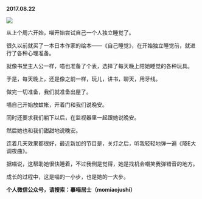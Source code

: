 
          
**2017.08.22**

![](http://imglf2.nosdn.127.net/img/aElTQmVDNEhLNmJoNVhHQXMrR2F2RjYwS01TR2N0YWVsWGFZYTkwdkRQaz0.jpg)


从上个周六开始，喵开始尝试自己一个人独立睡觉了。

很久以前就买了一本日本作家的绘本——《自己睡觉》，在开始独立睡觉前，就进行了各种心理准备。

就像书里主人公一样，喵也准备了个表，选择了每天晚上陪她睡觉的各种玩具。

于是，每天晚上，还是像之前一样，玩儿，讲书，聊天，用牙线。

做完一切准备，我们就准备出屋了。

喵自己开始放蚊帐，开着门和我们说晚安。

同时还要求我们躺下以后，在监视器里一起跟她说晚安。

然后她也和我们甜甜地说晚安。

连着几天效果都很好，最近新加的节目是，关灯之后，听我轻轻地弹一遍《降E大调夜曲》。

据喵说，这帮助她很快睡着，不过我倒是觉得，她是找机会嘲笑我弹错音的地方。

成长的过程中，这是喵的一小步，也是她的一大步。


**个人微信公众号，请搜索：摹喵居士（momiaojushi）**

        